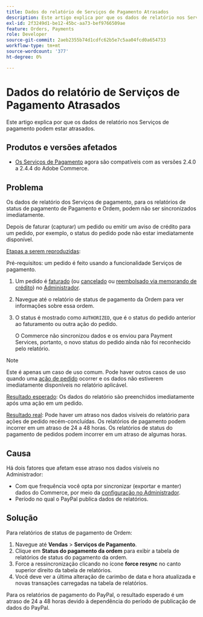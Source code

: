 ```yaml
---
title: Dados do relatório de Serviços de Pagamento Atrasados
description: Este artigo explica por que os dados de relatório nos Serviços de pagamento podem estar atrasados.
exl-id: 2f3249d1-be12-45bc-aa73-bef9766509ae
feature: Orders, Payments
role: Developer
source-git-commit: 2aeb2355b74d1cdfc62b5e7c5aa04fcd0a654733
workflow-type: tm+mt
source-wordcount: '377'
ht-degree: 0%

---
```


# Dados do relatório de Serviços de Pagamento Atrasados

Este artigo explica por que os dados de relatório nos Serviços de pagamento podem estar atrasados.

## Produtos e versões afetados

* [Os Serviços de Pagamento](https://marketplace.magento.com/magento-payment-services.html) agora são compatíveis com as versões 2.4.0 a 2.4.4 do Adobe Commerce.

## Problema

Os dados de relatório dos Serviços de pagamento, para os relatórios de status de pagamento de Pagamento e Ordem, podem não ser sincronizados imediatamente.

Depois de faturar (capturar) um pedido ou emitir um aviso de crédito para um pedido, por exemplo, o status do pedido pode não estar imediatamente disponível.

<u>Etapas a serem reproduzidas</u>:

Pré-requisitos: um pedido é feito usando a funcionalidade Serviços de pagamento.

1. Um pedido é [faturado](https://experienceleague.adobe.com/en/docs/commerce-admin/stores-sales/order-management/invoices#create-an-invoice) (ou [cancelado](https://experienceleague.adobe.com/en/docs/commerce-admin/stores-sales/point-of-purchase/assist/customer-account-create-order) ou [reembolsado via memorando de crédito](https://experienceleague.adobe.com/en/docs/commerce-admin/stores-sales/order-management/credit-memos/credit-memos)) no [Administrador](https://experienceleague.adobe.com/en/docs/commerce-admin/start/admin/admin).
1. Navegue até o relatório de status de pagamento da Ordem para ver informações sobre essa ordem.
1. O status é mostrado como `AUTHORIZED`, que é o status do pedido anterior ao faturamento ou outra ação do pedido.

   O Commerce não sincronizou dados e os enviou para Payment Services, portanto, o novo status do pedido ainda não foi reconhecido pelo relatório.

>[!NOTE]
>
>Este é apenas um caso de uso comum. Pode haver outros casos de uso quando uma [ação de pedido](https://experienceleague.adobe.com/en/docs/commerce-admin/stores-sales/order-management/orders/orders#actions) ocorrer e os dados não estiverem imediatamente disponíveis no relatório aplicável.

<u>Resultado esperado</u>:
Os dados do relatório são preenchidos imediatamente após uma ação em um pedido.

<u>Resultado real</u>:
Pode haver um atraso nos dados visíveis do relatório para ações de pedido recém-concluídas. Os relatórios de pagamento podem incorrer em um atraso de 24 a 48 horas. Os relatórios de status do pagamento de pedidos podem incorrer em um atraso de algumas horas.

## Causa

Há dois fatores que afetam esse atraso nos dados visíveis no Administrador:

* Com que frequência você opta por sincronizar (exportar e manter) dados do Commerce, por meio da [configuração no Administrador](https://experienceleague.adobe.com/docs/commerce-merchant-services/payment-services/configure/configure-admin.html).
* Período no qual o PayPal publica dados de relatórios.

## Solução

Para relatórios de status de pagamento de Ordem:

1. Navegue até **Vendas** > **Serviços de Pagamento**.
1. Clique em **Status do pagamento da ordem** para exibir a tabela de relatórios de status do pagamento da ordem.
1. Force a ressincronização clicando no ícone **force resync** no canto superior direito da tabela de relatórios.
1. Você deve ver a última alteração de carimbo de data e hora atualizada e novas transações carregadas na tabela de relatórios.

Para os relatórios de pagamento do PayPal, o resultado esperado é um atraso de 24 a 48 horas devido à dependência do período de publicação de dados do PayPal.
